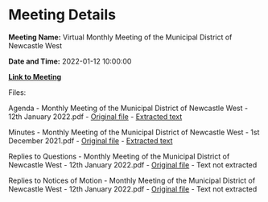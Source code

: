 # Meeting Details

**Meeting Name:** Virtual Monthly Meeting of the Municipal District of Newcastle West

**Date and Time:** 2022-01-12 10:00:00

**[Link to Meeting](https://www.limerick.ie/council/whats-on/monthly-meeting-municipal-district-newcastle-west-68)**

Files: 

Agenda - Monthly Meeting of the Municipal District of Newcastle West - 12th January 2022.pdf - [Original file](https://www.limerick.ie/sites/default/files/media/documents/2022-01/00-2022-01-12-agenda-january.pdf) - [Extracted text](./Agenda%20-%C2%A0Monthly%20Meeting%20of%20the%20Municipal%20District%20of%20Newcastle%20West%20-%2012th%20January%202022.md)

Minutes - Monthly Meeting of the Municipal District of Newcastle West - 1st December 2021.pdf - [Original file](https://www.limerick.ie/sites/default/files/media/documents/2022-01/01-2021-12-01-minutes-december-.pdf) - [Extracted text](./Minutes%20-%C2%A0Monthly%20Meeting%20of%20the%20Municipal%20District%20of%20Newcastle%20West%20-%201st%20December%202021.md)

Replies to Questions - Monthly Meeting of the Municipal District of Newcastle West - 12th January 2022.pdf - [Original file](https://www.limerick.ie/sites/default/files/media/documents/2022-01/2022-01-12-replies-to-questions.pdf) - Text not extracted

Replies to Notices of Motion - Monthly Meeting of the Municipal District of Newcastle West - 12th January 2022.pdf - [Original file](https://www.limerick.ie/sites/default/files/media/documents/2022-01/2022-01-12-replies-to-nom.pdf) - Text not extracted

